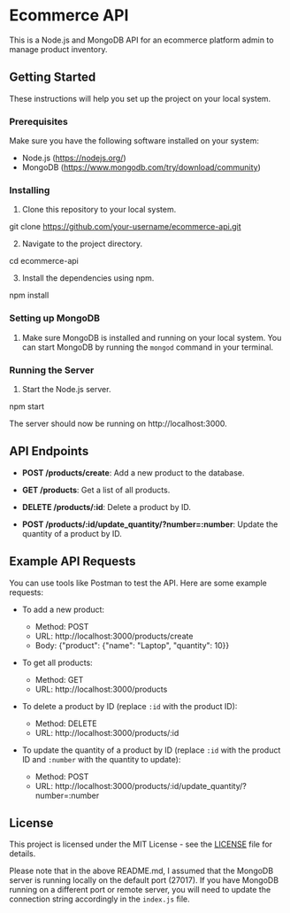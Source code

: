 
# Ecommerce API

This is a Node.js and MongoDB API for an ecommerce platform admin to manage product inventory.

## Getting Started

These instructions will help you set up the project on your local system.

### Prerequisites

Make sure you have the following software installed on your system:

- Node.js (https://nodejs.org/)
- MongoDB (https://www.mongodb.com/try/download/community)

### Installing

1. Clone this repository to your local system.


git clone https://github.com/your-username/ecommerce-api.git


2. Navigate to the project directory.


cd ecommerce-api


3. Install the dependencies using npm.


npm install


### Setting up MongoDB

1. Make sure MongoDB is installed and running on your local system. You can start MongoDB by running the `mongod` command in your terminal.

### Running the Server

1. Start the Node.js server.


npm start


The server should now be running on http://localhost:3000.

## API Endpoints

- **POST /products/create**: Add a new product to the database.

- **GET /products**: Get a list of all products.

- **DELETE /products/:id**: Delete a product by ID.

- **POST /products/:id/update_quantity/?number=:number**: Update the quantity of a product by ID.

## Example API Requests

You can use tools like Postman to test the API. Here are some example requests:

- To add a new product:
  - Method: POST
  - URL: http://localhost:3000/products/create
  - Body: {"product": {"name": "Laptop", "quantity": 10}}

- To get all products:
  - Method: GET
  - URL: http://localhost:3000/products

- To delete a product by ID (replace `:id` with the product ID):
  - Method: DELETE
  - URL: http://localhost:3000/products/:id

- To update the quantity of a product by ID (replace `:id` with the product ID and `:number` with the quantity to update):
  - Method: POST
  - URL: http://localhost:3000/products/:id/update_quantity/?number=:number

## License

This project is licensed under the MIT License - see the [LICENSE](LICENSE) file for details.

Please note that in the above README.md, I assumed that the MongoDB server is running locally on the default port (27017). If you have MongoDB running on a different port or remote server, you will need to update the connection string accordingly in the `index.js` file.

